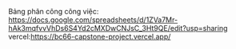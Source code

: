 Bảng phân công công việc:
https://docs.google.com/spreadsheets/d/1ZVa7Mr-hAk3mqfvvVhDs6S4Yd2cMXDwCNJsC_3Ht9QE/edit?usp=sharing 
vercel:https://bc66-capstone-project.vercel.app/
